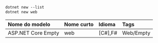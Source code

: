 ```ps
dotnet new --list
dotnet new web
```

|Nome do modelo|Nome curto|Idioma|Tags|
|:---|:---|:---|:---|
|ASP.NET Core Empty|web|[C#],F#|Web/Empty|
